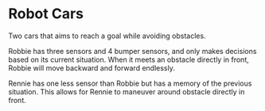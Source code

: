# Robot Cars

Two cars that aims to reach a goal while avoiding obstacles.

Robbie has three sensors and 4 bumper sensors, and only makes decisions based on its current situation. 
When it meets an obstacle directly in front, Robbie will move backward and forward endlessly.

Rennie has one less sensor than Robbie but has a memory of the previous situation. 
This allows for Rennie to maneuver around obstacle directly in front.
